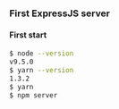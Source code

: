 ### First ExpressJS server

#### First start

```bash
$ node --version
v9.5.0
$ yarn --version
1.3.2
$ yarn
$ npm server
```

